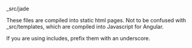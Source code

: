 _src/jade

These files are compiled into static html pages. Not to be confused with _src/templates, which are compiled into Javascript for Angular.

If you are using includes, prefix them with an underscore.